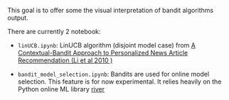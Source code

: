 This goal is to offer some the visual interpretation of bandit algorithms output.

There are currently 2 notebook:

- `linUCB.ipynb`:  LinUCB algorithm (disjoint model case) from [A Contextual-Bandit Approach to Personalized News Article Recommendation (Li et al 2010 )](https://arxiv.org/pdf/1003.0146)

- `bandit_model_selection.ipynb`: Bandits are used for online model selection. This feature is for now experimental. It relies heavily on the Python online ML library [river](https://github.com/online-ml/river/)
